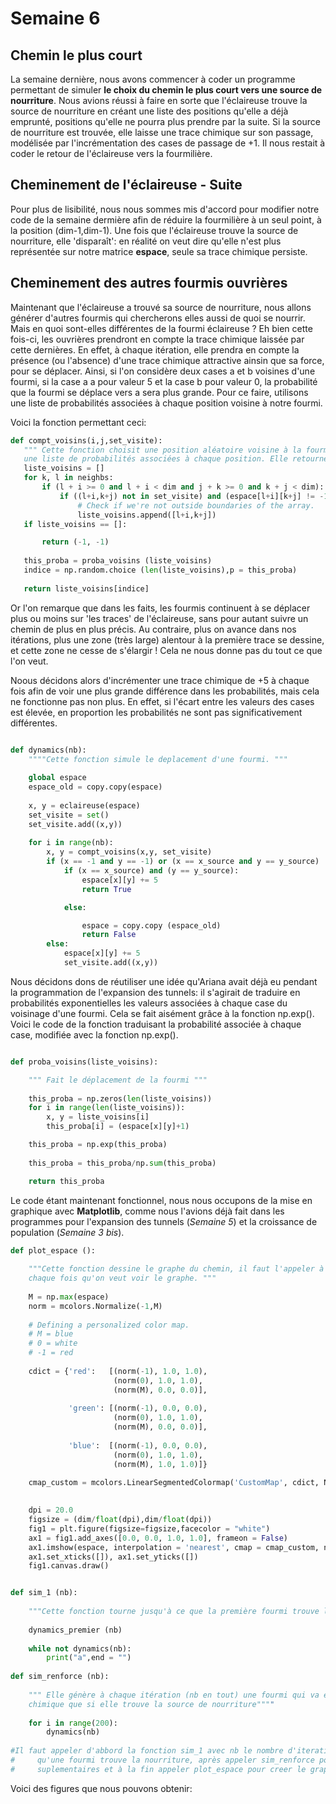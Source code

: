 # Semaine 6


## Chemin le plus court

  La semaine dernière, nous avons commencer à coder un programme permettant de simuler __le choix du chemin le plus court vers une source de nourriture__. Nous avions réussi à faire en sorte que l'éclaireuse trouve la source de nourriture en créant une liste des positions qu'elle a déjà emprunté, positions qu'elle ne pourra plus prendre par la suite. Si la source de nourriture est trouvée, elle laisse une trace chimique sur son passage, modélisée par l'incrémentation des cases de passage de +1. Il nous restait à coder le retour de l'éclaireuse vers la fourmilière.


## Cheminement de l'éclaireuse - Suite

  Pour plus de lisibilité, nous nous sommes mis d'accord pour modifier notre code de la semaine dermière afin de réduire la fourmilière à un seul point, à la position (dim-1,dim-1). Une fois que l'éclaireuse trouve la source de nourriture, elle 'disparaît': en réalité on veut dire qu'elle n'est plus représentée sur notre matrice **espace**, seule sa trace chimique persiste.


## Cheminement des autres fourmis ouvrières

  Maintenant que l'éclaireuse a trouvé sa source de nourriture, nous allons générer d'autres fourmis qui chercherons elles aussi de quoi se nourrir. Mais en quoi sont-elles différentes de la fourmi éclaireuse ? Eh bien cette fois-ci, les ouvrières prendront en compte la trace chimique laissée par cette dernières. En effet, à chaque itération, elle prendra en compte la présence (ou l'absence) d'une trace chimique attractive ainsin que sa force, pour se déplacer. Ainsi, si l'on considère deux cases a et b voisines d'une fourmi, si la case a a pour valeur 5 et la case b pour valeur 0, la probabilité que la fourmi se déplace vers a sera plus grande. Pour ce faire, utilisons une liste de probabilités associées à chaque position voisine à notre fourmi.
  
  
  Voici la fonction permettant ceci:
  
 ```Python
def compt_voisins(i,j,set_visite):
    """ Cette fonction choisit une position aléatoire voisine à la fourmi située à la position (i,j) en créant
    une liste de probabilités associées à chaque position. Elle retourne les coordonnées de de la nouvelle position."""
    liste_voisins = []
    for k, l in neighbs:
        if (l + i >= 0 and l + i < dim and j + k >= 0 and k + j < dim): 
            if ((l+i,k+j) not in set_visite) and (espace[l+i][k+j] != -1):
                # Check if we're not outside boundaries of the array.
                liste_voisins.append([l+i,k+j])
    if liste_voisins == []:

        return (-1, -1)         
    
    this_proba = proba_voisins (liste_voisins)
    indice = np.random.choice (len(liste_voisins),p = this_proba)
    
    return liste_voisins[indice] 
 
 ```
 
 
Or l'on remarque que dans les faits, les fourmis continuent à se déplacer plus ou moins sur 'les traces' de l'éclaireuse, sans pour autant suivre un chemin de plus en plus précis. Au contraire, plus on avance dans nos itérations, plus une zone (très large) alentour à la première trace se dessine, et cette zone ne cesse de s'élargir ! Cela ne nous donne pas du tout ce que l'on veut.

Noous décidons alors d'incrémenter une trace chimique de +5 à chaque fois afin de voir une plus grande différence dans les probabilités, mais cela ne fonctionne pas non plus. En effet, si l'écart entre les valeurs des cases est élevée, en proportion les probabilités ne sont pas significativement différentes.


```Python

def dynamics(nb):
    """"Cette fonction simule le deplacement d'une fourmi. """    
    
    global espace
    espace_old = copy.copy(espace)
    
    x, y = eclaireuse(espace)
    set_visite = set()
    set_visite.add((x,y))
    
    for i in range(nb):
        x, y = compt_voisins(x,y, set_visite)
        if (x == -1 and y == -1) or (x == x_source and y == y_source) :
            if (x == x_source) and (y == y_source):
                espace[x][y] += 5
                return True

            else:

                espace = copy.copy (espace_old)
                return False
        else:
            espace[x][y] += 5
            set_visite.add((x,y))

```


Nous décidons dons de réutiliser une idée qu'Ariana avait déjà eu pendant la programmation de l'expansion des tunnels: il s'agirait de traduire en probabilités exponentielles les valeurs associées à chaque case du voisinage d'une fourmi. Cela se fait aisément grâce à la fonction np.exp(). Voici le code de la fonction traduisant la probabilité associée à chaque case, modifiée avec la fonction np.exp().


```Python

def proba_voisins(liste_voisins):

    """ Fait le déplacement de la fourmi """    
    
    this_proba = np.zeros(len(liste_voisins))
    for i in range(len(liste_voisins)):
        x, y = liste_voisins[i]
        this_proba[i] = (espace[x][y]+1)

    this_proba = np.exp(this_proba)
   
    this_proba = this_proba/np.sum(this_proba)

    return this_proba

```


Le code étant maintenant fonctionnel, nous nous occupons de la mise en graphique avec __Matplotlib__, comme nous l'avions déjà fait dans les programmes pour l'expansion des tunnels (*Semaine 5*) et la croissance de population (*Semaine 3 bis*).


```Python
def plot_espace ():
    
    """Cette fonction dessine le graphe du chemin, il faut l'appeler à
    chaque fois qu'on veut voir le graphe. """    
    
    M = np.max(espace)
    norm = mcolors.Normalize(-1,M)
         
    # Defining a personalized color map.
    # M = blue
    # 0 = white
    # -1 = red
    
    cdict = {'red':   [(norm(-1), 1.0, 1.0),
                       (norm(0), 1.0, 1.0),
                       (norm(M), 0.0, 0.0)],
    
             'green': [(norm(-1), 0.0, 0.0),
                       (norm(0), 1.0, 1.0),
                       (norm(M), 0.0, 0.0)],
    
             'blue':  [(norm(-1), 0.0, 0.0),
                       (norm(0), 1.0, 1.0),
                       (norm(M), 1.0, 1.0)]}
                       
    cmap_custom = mcolors.LinearSegmentedColormap('CustomMap', cdict, N = M + 2)

    
    dpi = 20.0 
    figsize = (dim/float(dpi),dim/float(dpi))
    fig1 = plt.figure(figsize=figsize,facecolor = "white")
    ax1 = fig1.add_axes([0.0, 0.0, 1.0, 1.0], frameon = False)
    ax1.imshow(espace, interpolation = 'nearest', cmap = cmap_custom, norm = norm)
    ax1.set_xticks([]), ax1.set_yticks([])
    fig1.canvas.draw()    


def sim_1 (nb):
    
    """Cette fonction tourne jusqu'à ce que la première fourmi trouve la source de nourriture"""
    
    dynamics_premier (nb)    
    
    while not dynamics(nb):
        print("a",end = "")
        
def sim_renforce (nb):
    
    """ Elle génère à chaque itération (nb en tout) une fourmi qui va effectuer nb pas, en laissant une trace
    chimique que si elle trouve la source de nourriture""""
    
    for i in range(200):
        dynamics(nb)
     
#Il faut appeler d'abbord la fonction sim_1 avec nb le nombre d'iterations maximale pour 
#     qu'une fourmi trouve la nourriture, après appeler sim_renforce pour generer 200 fourmis
#     suplementaires et à la fin appeler plot_espace pour creer le graphe.

```

Voici des figures que nous pouvons obtenir:

